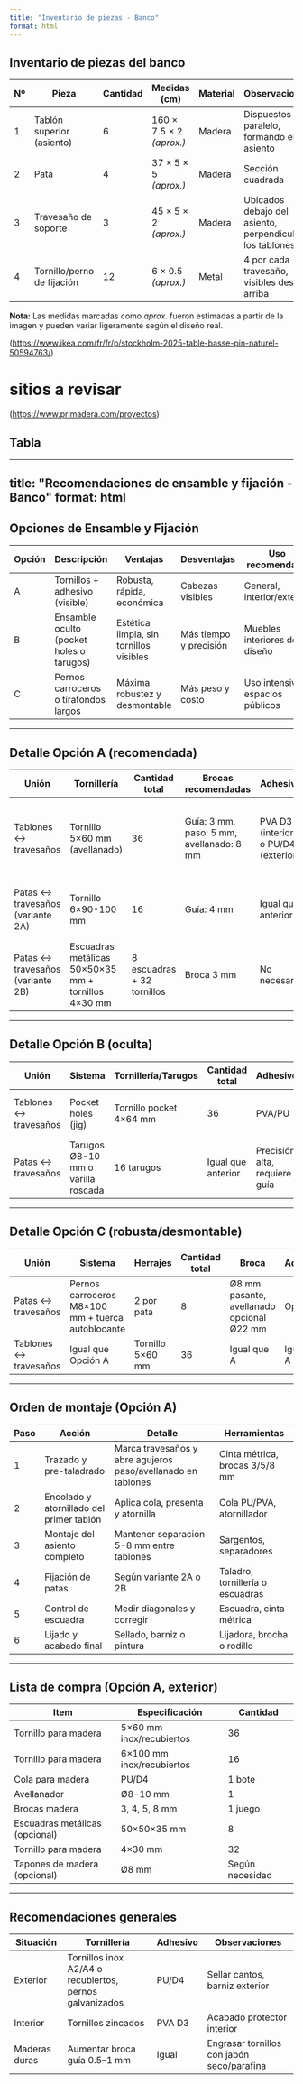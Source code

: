 ```yaml
---
title: "Inventario de piezas - Banco"
format: html
---
```


## Inventario de piezas del banco

| Nº | Pieza                       | Cantidad | Medidas (cm)                  | Material  | Observaciones |
|----|-----------------------------|----------|--------------------------------|-----------|---------------|
| 1  | Tablón superior (asiento)   | 6        | 160 × 7.5 × 2 *(aprox.)*       | Madera    | Dispuestos en paralelo, formando el asiento |
| 2  | Pata                        | 4        | 37 × 5 × 5 *(aprox.)*          | Madera    | Sección cuadrada |
| 3  | Travesaño de soporte        | 3        | 45 × 5 × 2 *(aprox.)*          | Madera    | Ubicados debajo del asiento, perpendicular a los tablones |
| 4  | Tornillo/perno de fijación  | 12       | 6 × 0.5 *(aprox.)*             | Metal     | 4 por cada travesaño, visibles desde arriba |

**Nota:** Las medidas marcadas como *aprox.* fueron estimadas a partir de la imagen y pueden variar ligeramente según el diseño real.

(https://www.ikea.com/fr/fr/p/stockholm-2025-table-basse-pin-naturel-50594763/)

# sitios a revisar

(https://www.primadera.com/proyectos)


## Tabla

---
title: "Recomendaciones de ensamble y fijación - Banco"
format: html
---

## Opciones de Ensamble y Fijación

| Opción | Descripción | Ventajas | Desventajas | Uso recomendado |
|--------|-------------|----------|-------------|-----------------|
| A | Tornillos + adhesivo (visible) | Robusta, rápida, económica | Cabezas visibles | General, interior/exterior |
| B | Ensamble oculto (pocket holes o tarugos) | Estética limpia, sin tornillos visibles | Más tiempo y precisión | Muebles interiores de diseño |
| C | Pernos carroceros o tirafondos largos | Máxima robustez y desmontable | Más peso y costo | Uso intensivo o espacios públicos |

---

## Detalle Opción A (recomendada)

| Unión | Tornillería | Cantidad total | Brocas recomendadas | Adhesivo | Notas |
|-------|-------------|----------------|---------------------|----------|-------|
| Tablones ↔ travesaños | Tornillo 5×60 mm (avellanado) | 36 | Guía: 3 mm, paso: 5 mm, avellanado: 8 mm | PVA D3 (interior) o PU/D4 (exterior) | 2 tornillos por cruce, separación 25-30 mm del centro del travesaño |
| Patas ↔ travesaños (variante 2A) | Tornillo 6×90-100 mm | 16 | Guía: 4 mm | Igual que anterior | 4 por pata, usar arandelas si cabeza hexagonal |
| Patas ↔ travesaños (variante 2B) | Escuadras metálicas 50×50×35 mm + tornillos 4×30 mm | 8 escuadras + 32 tornillos | Broca 3 mm | No necesario | Montaje sencillo, menos estético |

---

## Detalle Opción B (oculta)

| Unión | Sistema | Tornillería/Tarugos | Cantidad total | Adhesivo | Notas |
|-------|---------|---------------------|----------------|----------|-------|
| Tablones ↔ travesaños | Pocket holes (jig) | Tornillo pocket 4×64 mm | 36 | PVA/PU | Agujeros ocultos en el travesaño |
| Patas ↔ travesaños | Tarugos Ø8-10 mm o varilla roscada | 16 tarugos | Igual que anterior | Precisión alta, requiere guía |

---

## Detalle Opción C (robusta/desmontable)

| Unión | Sistema | Herrajes | Cantidad total | Broca | Adhesivo | Notas |
|-------|---------|----------|----------------|-------|----------|-------|
| Patas ↔ travesaños | Pernos carroceros M8×100 mm + tuerca autoblocante | 2 por pata | 8 | Ø8 mm pasante, avellanado opcional Ø22 mm | Opcional | Alta resistencia, desmontable |
| Tablones ↔ travesaños | Igual que Opción A | Tornillo 5×60 mm | 36 | Igual que A | Igual que A |

---

## Orden de montaje (Opción A)

| Paso | Acción | Detalle | Herramientas |
|------|--------|---------|--------------|
| 1 | Trazado y pre-taladrado | Marca travesaños y abre agujeros paso/avellanado en tablones | Cinta métrica, brocas 3/5/8 mm |
| 2 | Encolado y atornillado del primer tablón | Aplica cola, presenta y atornilla | Cola PU/PVA, atornillador |
| 3 | Montaje del asiento completo | Mantener separación 5-8 mm entre tablones | Sargentos, separadores |
| 4 | Fijación de patas | Según variante 2A o 2B | Taladro, tornillería o escuadras |
| 5 | Control de escuadra | Medir diagonales y corregir | Escuadra, cinta métrica |
| 6 | Lijado y acabado final | Sellado, barniz o pintura | Lijadora, brocha o rodillo |

---

## Lista de compra (Opción A, exterior)

| Item | Especificación | Cantidad |
|------|----------------|----------|
| Tornillo para madera | 5×60 mm inox/recubiertos | 36 |
| Tornillo para madera | 6×100 mm inox/recubiertos | 16 |
| Cola para madera | PU/D4 | 1 bote |
| Avellanador | Ø8-10 mm | 1 |
| Brocas madera | 3, 4, 5, 8 mm | 1 juego |
| Escuadras metálicas (opcional) | 50×50×35 mm | 8 |
| Tornillo para madera | 4×30 mm | 32 |
| Tapones de madera (opcional) | Ø8 mm | Según necesidad |

---

## Recomendaciones generales

| Situación | Tornillería | Adhesivo | Observaciones |
|-----------|-------------|----------|---------------|
| Exterior | Tornillos inox A2/A4 o recubiertos, pernos galvanizados | PU/D4 | Sellar cantos, barniz exterior |
| Interior | Tornillos zincados | PVA D3 | Acabado protector interior |
| Maderas duras | Aumentar broca guía 0.5–1 mm | Igual | Engrasar tornillos con jabón seco/parafina |

